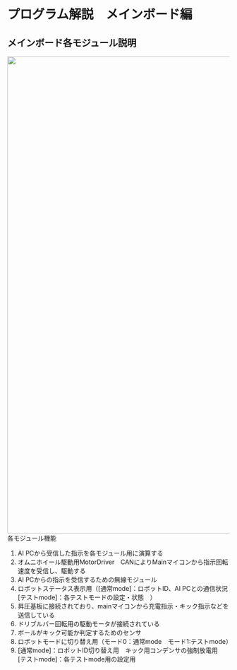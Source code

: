 # プログラム解説　メインボード編

## メインボード各モジュール説明
<img src="https://lh3.googleusercontent.com/K6mFlLe-W8VUOUskYSjTlpmzO0QEuUa8c_eoYfTTlNq0B0L6sJ9MilZLASQSKEprbomLaqkch4jEpYA=w1080-h1765-rw" width="1080px">
各モジュール機能

1. AI PCから受信した指示を各モジュール用に演算する
2. オムニホイール駆動用MotorDriver　CANによりMainマイコンから指示回転速度を受信し、駆動する
3. AI PCからの指示を受信するための無線モジュール
4. ロボットステータス表示用（[通常mode]：ロボットID、AI PCとの通信状況　[テストmode]：各テストモードの設定・状態　）
5. 昇圧基板に接続されており、mainマイコンから充電指示・キック指示などを送信している
6. ドリブルバー回転用の駆動モータが接続されている
7. ボールがキック可能か判定するためのセンサ
8. ロボットモードに切り替え用（モード0：通常mode　モード1:テストmode）
9. [通常mode]：ロボットID切り替え用　キック用コンデンサの強制放電用　　[テストmode]：各テストmode用の設定用